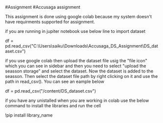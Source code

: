 #Assignment
#Accusaga assignment

This assignment is done using google colab because my system doesn't have requirments supported for assignment.

if you are running in jupiter notebook use below line to import dataset

df = pd.read_csv("C:\\Users\\saiku\\Downloads\\Accusaga_DS_Assignment\\DS_dataset.csv")



if you use google colab then upload the dataset file usig the "file icon" which you can see in sidebar and then you need to select "upload the seasson storage" and select the dataset. Now the dataset is added to the seasson. Then select the dataset file path by right clicking on it and use the path in read_csv(). You can see an eample below

df = pd.read_csv("/content/DS_dataset.csv")

if you have any unistalled when you are working in colab use the below command to install the libraries and run the cell

!pip install library_name
